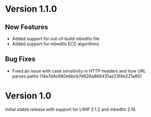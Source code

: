 # Version 1.1.0

## New Features

- Added support for out-of-build mbedtls file
- Added support for mbedtls ECC algorithms

## Bug Fixes

- Fixed an issue with case sensitivity in HTTP headers and how URL parses paths (14a7d4c680ebbcb7d626a866431ae23f4e221a60)

# Version 1.0

Initial stable release with support for LWIP 2.1.2 and mbedtls 2.16.
